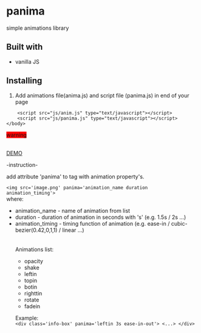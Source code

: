 # panima
simple animations library

## Built with

- vanilla JS

## Installing

1. Add animations file(anima.js) and script file (panima.js) in end of your page
```
    <script src="js/anim.js" type="text/javascript"></script>
    <script src="js/panima.js" type="text/javascript"></script>
</body>
```
 
<span style="background-color: red;">warning</span>

<br>
<a href='https://animatronic.000webhostapp.com/'>DEMO</a>
<br>

-instruction-

add attribute 'panima' to tag with animation property's. <br>

```<img src='image.png' panima='animation_name duration animation_timing'>```
<br>
where: <br>
<ul>
    <li>animation_name - name of animation from list</li>
    <li>duration - duration of animation in seconds with 's' (e.g. 1.5s / 2s ...)</li>
    <li>animation_timing - timing function of animation (e.g. ease-in / cubic-bezier(0.42,0,1,1) / linear ...)</li>
<br>
<br>Animations list:
<ul>
    <li>opacity</li>
    <li>shake</li>
    <li>leftin</li>
    <li>topin</li>
    <li>botin</li>
    <li>righttin</li>
    <li>rotate</li>
    <li>fadein</li>
</ul>

Example: <br>
```<div class='info-box' panima='leftin 3s ease-in-out'> <...> </div>```

